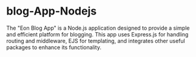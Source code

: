 # blog-App-Nodejs
The "Eon Blog App" is a Node.js application designed to provide a simple and efficient platform for blogging. This app uses Express.js for handling routing and middleware, EJS for templating, and integrates other useful packages to enhance its functionality.
